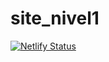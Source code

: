 # site_nivel1
[![Netlify Status](https://api.netlify.com/api/v1/badges/ac0c3cbd-69b3-46c0-ae1f-d3875a000352/deploy-status)](https://app.netlify.com/sites/sitenivel1/deploys)
